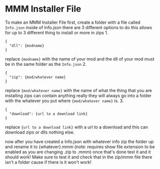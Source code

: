 # MMM Installer File
To make an MMM Installer File
first, create a folder with a file called `Info.json`
inside of Info.json there are 3 different options to do this allows for up to 3 different thing to install or more in zips
1.
```
{
  "dll": {modname}
}
```
replace `{modname}` with the name of your mod and the dll of your mod must be in the same folder as the `Info.json`
2.
```
{
  "zip": {mod/whatever name}
}
```
replace `{mod/whatever name}` with the name of what the thing that you are installing zips can contain anything really they will always go into a folder with the whatever you put where `{mod/whatever name}` is.
3.
```
{
  "download": {url to a download link}
}
```
replace `{url to a download link}` with a url to a download and this can download zips or dlls nothing else.

now after you have created a Info.json with whatever info
zip the folder up and rename it to {whatever}.mmm (note: requires show file extension to be enabled as you are changing .zip to .mmm)
once that's done test it and it should work!
Make sure to test it and check that in the zip/mmm file there isn't a folder cause if there is it won't work!
